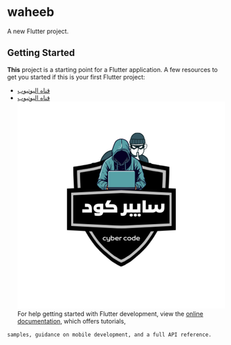 # waheeb

A new Flutter project.

## Getting Started

**This** project is a starting point for a Flutter application.
A few resources to get you started if this is your first Flutter project:

- [قناه اليوتيوب](https://docs.flutter.dev/get-started/codelab)
- [قناه اليوتيوب](https://docs.flutter.dev/get-started/codelab)
![لقطات الشاشة](images/ar.png)
For help getting started with Flutter development, view the
[online documentation](https://docs.flutter.dev/), which offers tutorials,
```
samples, guidance on mobile development, and a full API reference.
```